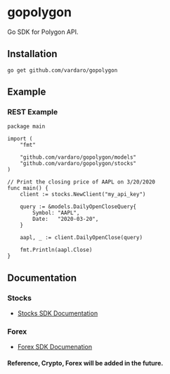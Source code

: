 # gopolygon
Go SDK for Polygon API.

## Installation
```go get github.com/vardaro/gopolygon```

## Example

### REST Example

```golang
package main

import (
	"fmt"

	"github.com/vardaro/gopolygon/models"
	"github.com/vardaro/gopolygon/stocks"
)

// Print the closing price of AAPL on 3/20/2020
func main() {
	client := stocks.NewClient("my_api_key")

	query := &models.DailyOpenCloseQuery{
		Symbol: "AAPL",
		Date:   "2020-03-20",
	}

	aapl, _ := client.DailyOpenClose(query)

	fmt.Println(aapl.Close)
}
```

## Documentation

### Stocks

- [Stocks SDK Documentation](./stocks/docs.md)

### Forex

- [Forex SDK Documenation](./forex/docs.md)

#### Reference, Crypto, Forex will be added in the future. 